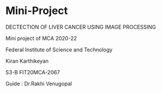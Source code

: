 # Mini-Project

DECTECTION OF LIVER CANCER USING IMAGE PROCESSING 

Mini project of MCA 2020-22

Federal Institute of Science and Technology 

Kiran Karthikeyan 

S3-B FIT20MCA-2067

Guide : Dr.Rakhi Venugopal
